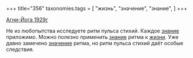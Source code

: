 +++
title="356"
taxonomies.tags = [
 "жизнь",
 "значение",
 "знание",
]
+++

[Агни-Йога 1929г](/agni/1929)

Не из любопытства исследуете ритм пульса стихий. Каждое [знание](/tags/знание) приложимо. Можно полезно применить [знание](/tags/знание) ритма к [жизни](/tags/жизнь). Уже давно замечено [значение](/tags/значение) ритма, но ритм пульса стихий даёт особые следствия.